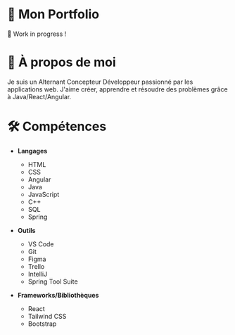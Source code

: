 # 🚀 Mon Portfolio
🚧 Work in progress !

# 👤 À propos de moi
Je suis un Alternant Concepteur Développeur passionné par les applications web. J'aime créer, apprendre et résoudre des problèmes grâce à Java/React/Angular.

# 🛠️ Compétences
- **Langages**  
  - HTML  
  - CSS  
  - Angular  
  - Java  
  - JavaScript  
  - C++  
  - SQL  
  - Spring  

- **Outils**  
  - VS Code  
  - Git  
  - Figma  
  - Trello  
  - IntelliJ  
  - Spring Tool Suite  

- **Frameworks/Bibliothèques**  
  - React  
  - Tailwind CSS  
  - Bootstrap  


<!--
**LucoJonathan/LucoJonathan** is a ✨ _special_ ✨ repository because its `README.md` (this file) appears on your GitHub profile.

Here are some ideas to get you started:

- 🔭 I’m currently working on ...
- 🌱 I’m currently learning ...
- 👯 I’m looking to collaborate on ...
- 🤔 I’m looking for help with ...
- 💬 Ask me about ...
- 📫 How to reach me: ...
- 😄 Pronouns: ...
- ⚡ Fun fact: ...
-->
